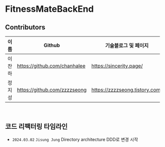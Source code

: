 # FitnessMateBackEnd

## Contributors

| 이름  | Github                       | 기술블로그 및 페이지                    |
|-----|------------------------------|--------------------------------|
| 이찬하 | https://github.com/chanhalee | https://sincerity.page/        |
| 정지성 | https://github.com/zzzzseong | https://zzzzseong.tistory.com/ |

<br/>

## 코드 리팩터링 타임라인

- `2024.03.02` `Jisung Jung` Directory architecture DDD로 변경 시작


